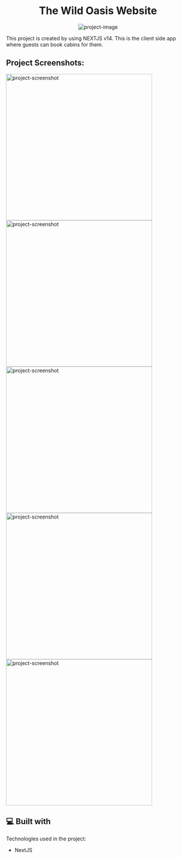 <h1 align="center" id="title">The Wild Oasis Website</h1>

<p align="center"><img src="https://i.ibb.co/KWrXgQD/1.png" alt="project-image"></p>

<p id="description">This project is created by using NEXTJS v14. This is the client side app where guests can book cabins for them.</p>

<h2>Project Screenshots:</h2>

<img src="https://i.ibb.co/m0QJYMG/2.png" alt="project-screenshot" width="full" height="400/">

<img src="https://i.ibb.co/qxFRNSY/5.png" alt="project-screenshot" width="full" height="400/">

<img src="https://i.ibb.co/bsFDQmR/3.png" alt="project-screenshot" width="full" height="400/">

<img src="https://i.ibb.co/p4VryZN/6.png" alt="project-screenshot" width="full" height="400/">

<img src="https://i.ibb.co/8P9rb3T/4.png" alt="project-screenshot" width="full" height="400/">

  
  
<h2>💻 Built with</h2>

Technologies used in the project:

*   NextJS
